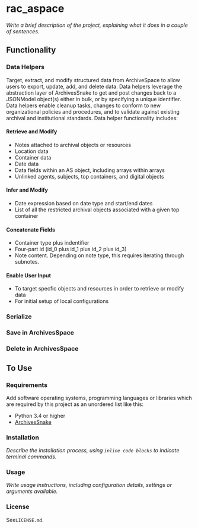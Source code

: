 # rac_aspace

*Write a brief description of the project, explaining what it does in a couple of sentences.*

## Functionality

### Data Helpers

Target, extract, and modify structured data from ArchiveSpace to allow users to export, update, add, and delete data. Data helpers leverage the abstraction layer of ArchivesSnake to get and post changes back to a JSONModel object(s) either in bulk, or by specifying a unique identifier. Data helpers enable cleanup tasks, changes to conform to new organizational policies and procedures, and to validate against existing archival and institutional standards. Data helper functionality includes:

#### Retrieve and Modify

- Notes attached to archival objects or resources
- Location data
- Container data
- Date data
- Data fields within an AS object, including arrays within arrays
- Unlinked agents, subjects, top containers, and digital objects

#### Infer and Modify

- Date expression based on date type and start/end dates
- List of all the restricted archival objects associated with a given top container

#### Concatenate Fields

- Container type plus indentifier
- Four-part id (id_0 plus id_1 plus id_2 plus id_3)
- Note content. Depending on note type, this requires iterating through subnotes.

#### Enable User Input

- To target specfic objects and resources in order to retrieve or modify data
- For initial setup of local configurations

### Serialize


### Save in ArchivesSpace


### Delete in ArchivesSpace


## To Use

### Requirements

Add software operating systems, programming languages or libraries which are required by this project as an unordered list like this:

*   Python 3.4 or higher
*   [ArchivesSnake](https://github.com/archivesspace-labs/ArchivesSnake)

### Installation

*Describe the installation process, using `inline code blocks` to indicate terminal commands.*

### Usage

*Write usage instructions, including configuration details, settings or arguments available.*

### License

See`LICENSE.md`.